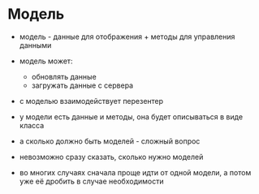 # Модель

- модель - данные для отображения + методы для управления данными

- модель может:
  - обновлять данные
  - загружать данные с сервера

- с моделью взаимодействует перезентер

- у модели есть данные и методы, она будет описываться в виде класса

- а сколько должно быть моделей - сложный вопрос
- невозможно сразу сказать, сколько нужно моделей
- во многих случаях сначала проще идти от одной модели, а потом уже её дробить в случае необходимости
